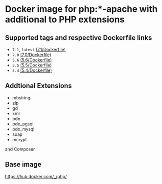 Docker image for php:*-apache with additional to PHP extensions
===============================================================

## Supported tags and respective Dockerfile links
- `7.1`, `latest` [(7.1/Dockerfile)](https://github.com/EC-CUBE/php-ext-apache/blob/master/7.1/Dockerfile)
- `7.0` [(7.0/Dockerfile)](https://github.com/EC-CUBE/php-ext-apache/blob/master/7.0/Dockerfile)
- `5.6` [(5.6/Dockerfile)](https://github.com/EC-CUBE/php-ext-apache/blob/master/5.6/Dockerfile)
- `5.5` [(5.5/Dockerfile)](https://github.com/EC-CUBE/php-ext-apache/blob/master/5.5/Dockerfile)
- `5.4` [(5.4/Dockerfile)](https://github.com/EC-CUBE/php-ext-apache/blob/master/5.4/Dockerfile)


## Addtional Extensions

- mbstring
- zip
- gd
- xml
- pdo
- pdo_pgsql
- pdo_mysql
- soap
- mcrypt

and Composer

## Base image

https://hub.docker.com/_/php/
